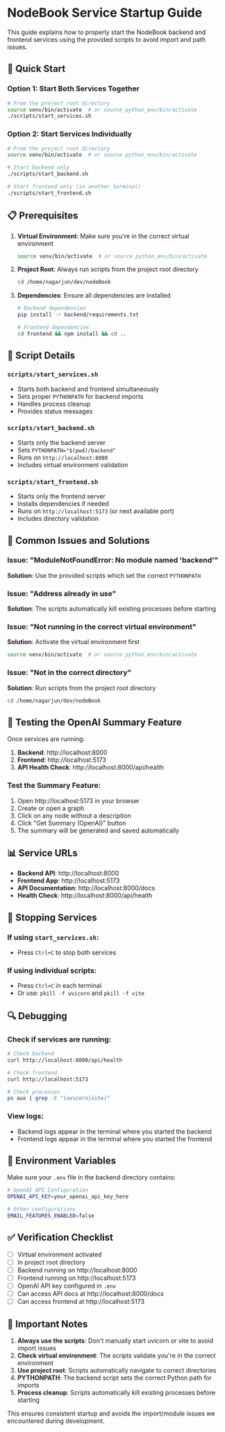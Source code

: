# NodeBook Service Startup Guide

This guide explains how to properly start the NodeBook backend and frontend services using the provided scripts to avoid import and path issues.

## 🚀 Quick Start

### Option 1: Start Both Services Together
```bash
# From the project root directory
source venv/bin/activate  # or source python_env/bin/activate
./scripts/start_services.sh
```

### Option 2: Start Services Individually
```bash
# From the project root directory
source venv/bin/activate  # or source python_env/bin/activate

# Start backend only
./scripts/start_backend.sh

# Start frontend only (in another terminal)
./scripts/start_frontend.sh
```

## 📋 Prerequisites

1. **Virtual Environment**: Make sure you're in the correct virtual environment
   ```bash
   source venv/bin/activate  # or source python_env/bin/activate
   ```

2. **Project Root**: Always run scripts from the project root directory
   ```bash
   cd /home/nagarjun/dev/nodeBook
   ```

3. **Dependencies**: Ensure all dependencies are installed
   ```bash
   # Backend dependencies
   pip install -r backend/requirements.txt
   
   # Frontend dependencies
   cd frontend && npm install && cd ..
   ```

## 🔧 Script Details

### `scripts/start_services.sh`
- Starts both backend and frontend simultaneously
- Sets proper `PYTHONPATH` for backend imports
- Handles process cleanup
- Provides status messages

### `scripts/start_backend.sh`
- Starts only the backend server
- Sets `PYTHONPATH="$(pwd)/backend"`
- Runs on `http://localhost:8000`
- Includes virtual environment validation

### `scripts/start_frontend.sh`
- Starts only the frontend server
- Installs dependencies if needed
- Runs on `http://localhost:5173` (or next available port)
- Includes directory validation

## 🐛 Common Issues and Solutions

### Issue: "ModuleNotFoundError: No module named 'backend'"
**Solution**: Use the provided scripts which set the correct `PYTHONPATH`

### Issue: "Address already in use"
**Solution**: The scripts automatically kill existing processes before starting

### Issue: "Not running in the correct virtual environment"
**Solution**: Activate the virtual environment first
```bash
source venv/bin/activate  # or source python_env/bin/activate
```

### Issue: "Not in the correct directory"
**Solution**: Run scripts from the project root directory
```bash
cd /home/nagarjun/dev/nodeBook
```

## 🧪 Testing the OpenAI Summary Feature

Once services are running:

1. **Backend**: http://localhost:8000
2. **Frontend**: http://localhost:5173
3. **API Health Check**: http://localhost:8000/api/health

### Test the Summary Feature:
1. Open http://localhost:5173 in your browser
2. Create or open a graph
3. Click on any node without a description
4. Click "Get Summary (OpenAI)" button
5. The summary will be generated and saved automatically

## 📊 Service URLs

- **Backend API**: http://localhost:8000
- **Frontend App**: http://localhost:5173
- **API Documentation**: http://localhost:8000/docs
- **Health Check**: http://localhost:8000/api/health

## 🛑 Stopping Services

### If using `start_services.sh`:
- Press `Ctrl+C` to stop both services

### If using individual scripts:
- Press `Ctrl+C` in each terminal
- Or use: `pkill -f uvicorn` and `pkill -f vite`

## 🔍 Debugging

### Check if services are running:
```bash
# Check backend
curl http://localhost:8000/api/health

# Check frontend
curl http://localhost:5173

# Check processes
ps aux | grep -E "(uvicorn|vite)"
```

### View logs:
- Backend logs appear in the terminal where you started the backend
- Frontend logs appear in the terminal where you started the frontend

## 📝 Environment Variables

Make sure your `.env` file in the backend directory contains:
```bash
# OpenAI API Configuration
OPENAI_API_KEY=your_openai_api_key_here

# Other configurations
EMAIL_FEATURES_ENABLED=false
```

## ✅ Verification Checklist

- [ ] Virtual environment activated
- [ ] In project root directory
- [ ] Backend running on http://localhost:8000
- [ ] Frontend running on http://localhost:5173
- [ ] OpenAI API key configured in `.env`
- [ ] Can access API docs at http://localhost:8000/docs
- [ ] Can access frontend at http://localhost:5173

## 🚨 Important Notes

1. **Always use the scripts**: Don't manually start uvicorn or vite to avoid import issues
2. **Check virtual environment**: The scripts validate you're in the correct environment
3. **Use project root**: Scripts automatically navigate to correct directories
4. **PYTHONPATH**: The backend script sets the correct Python path for imports
5. **Process cleanup**: Scripts automatically kill existing processes before starting

This ensures consistent startup and avoids the import/module issues we encountered during development. 